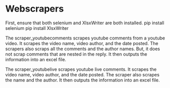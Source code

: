 # Webscrapers

First, ensure that both selenium and XlsxWriter are both installed.
pip install selenium
pip install XlsxWriter

The scraper_youtubecomments scrapes youtube comments from a youtube video. It scrapes the video name, video author, 
and the date posted. The scrapers also scraps all the comments and the author names. But, it does not scrap comments
that are nested in the reply. It then outputs the information into an excel file.

The scraper_youtubelive scrapes youtube live comments. It scrapes the video name, video author, 
and the date posted. The scraper also scrapes the name and the author. It then outputs the information into an excel file.
